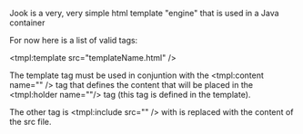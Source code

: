 Jook is a very, very simple html template "engine" that is used in a Java container

For now here is a list of valid tags:

<tmpl:template src="templateName.html" />

The template tag must be used in conjuntion with the <tmpl:content name="" /> tag that defines the content that will be placed in the <tmpl:holder name=""/> tag (this tag is defined in the template).

The other tag is <tmpl:include src="" /> with is replaced with the content of the src file.


